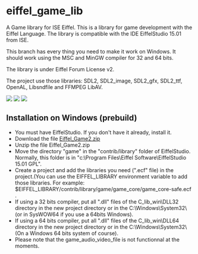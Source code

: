 eiffel_game_lib
===============

A Game library for ISE Eiffel.
This is a library for game development with the Eiffel Language. The library is compatible with the IDE EiffelStudio 15.01 from ISE.

This branch has every thing you need to make it work on Windows. It should work using the MSC and MinGW compiler for 32 and 64 bits.

The library is under Eiffel Forum License v2.

The project use those libraries: SDL2, SDL2_image, SDL2_gfx, SDL2_ttf, OpenAL, Libsndfile and FFMPEG LibAV.

[<img src="http://api.flattr.com/button/flattr-badge-large.png">](http://flattr.com/thing/971297/Eiffel-Game-Library)
[<img src="https://www.paypalobjects.com/en_US/i/btn/btn_donate_SM.gif">](https://www.paypal.com/cgi-bin/webscr?cmd=_donations&business=louis%40tioui%2ecom&lc=CA&item_name=Louis%20Marchand&currency_code=USD&bn=PP%2dDonationsBF%3abtn_donate_SM%2egif%3aNonHosted)
[<img src="https://www.coinbase.com/assets/buttons/donation_small-5dab7534cbb87a4ff2b44e469351ec86.png">](https://www.coinbase.com/tioui)

Installation on Windows (prebuild)
----------------------------------

* You must have EiffelStudio. If you don't have it already, install it.
* Download the file [Eiffel_Game2.zip](https://github.com/tioui/eiffel_game_lib/raw/40abacf6d7321965fa0c934109957abf4228f117/Eiffel_Game_Library_Windows.zip)
* Unzip the file Eiffel_Game2.zip
* Move the directory "game" in the "contrib/library" folder of EiffelStudio. Normally, this folder is in "c:\Program Files\Eiffel Software\EiffelStudio 15.01 GPL\".
* Create a project and add the libraries you need (".ecf" file) in the project.(You can use the EIFFEL_LIBRARY environment variable to add those libraries. For example: $EIFFEL_LIBRARY/contrib/library/game/game_core/game_core-safe.ecf .
* If using a 32 bits compiler, put all ".dll" files of the C_lib_win\DLL32 directory in the new project directory or in the C:\Windows\System32\ (or in SysWOW64 if you use a 64bits Windows).
* If using a 64 bits compiler, put all ".dll" files of the C_lib_win\DLL64 directory in the new project directory or in the C:\Windows\System32\ (On a Windows 64 bits system of course).
* Please note that the game_audio_video_file is not functionnal at the moments.
